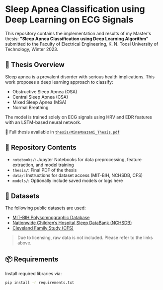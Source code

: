 # Sleep Apnea Classification using Deep Learning on ECG Signals

This repository contains the implementation and results of my Master's thesis:
**"Sleep Apnea Classification using Deep Learning Algorithm"**  
submitted to the Faculty of Electrical Engineering, K. N. Toosi University of Technology, Winter 2023.

## 📘 Thesis Overview

Sleep apnea is a prevalent disorder with serious health implications. This work proposes a deep learning approach to classify:
- Obstructive Sleep Apnea (OSA)
- Central Sleep Apnea (CSA)
- Mixed Sleep Apnea (MSA)
- Normal Breathing

The model is trained solely on ECG signals using HRV and EDR features with an LSTM-based neural network.

📄 Full thesis available in [`thesis/MinaMoazami_Thesis.pdf`](thesis/MinaMoazami_Thesis.pdf)

## 📁 Repository Contents

- `notebooks/`: Jupyter Notebooks for data preprocessing, feature extraction, and model training
- `thesis/`: Final PDF of the thesis
- `data/`: Instructions for dataset access (MIT-BIH, NCHSDB, CFS)
- `models/`: Optionally include saved models or logs here

## 🧪 Datasets

The following public datasets are used:
- [MIT-BIH Polysomnographic Database](https://physionet.org/content/slpdb/1.0.0/)
- [Nationwide Children’s Hospital Sleep DataBank (NCHSDB)](https://physionet.org/content/nch-sleep/3.1.0/)
- [Cleveland Family Study (CFS)](https://sleepdata.org/datasets/cfs)

> Due to licensing, raw data is not included. Please refer to the links above.

## 📦 Requirements

Install required libraries via:

```bash
pip install -r requirements.txt

